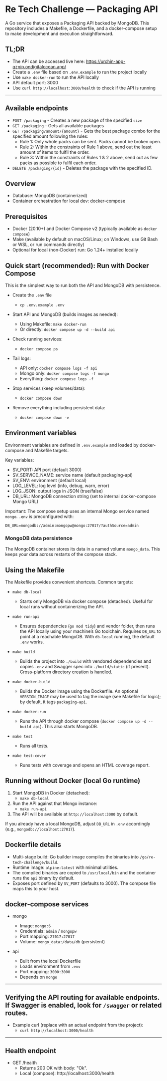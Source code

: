 # Re Tech Challenge — Packaging API

A Go service that exposes a Packaging API backed by MongoDB. This repository includes a Makefile, a Dockerfile, and a docker-compose setup to make development and execution straightforward.

## TL;DR
- The API can be accessed live here: https://urchin-app-qzpip.ondigitalocean.app/
- Create a `.env` file based on `.env.example` to run the project locally
- Use `make docker-run` to run the API locally
- API default port: 3000
- Use `curl http://localhost:3000/health` to check if the API is running
---

## Available endpoints
- `POST /packaging` - Creates a new package of the specified `size`
- `GET /packaging` - Gets all available packages
- `GET /packaging/amount/{amount}` - Gets the best package combo for the specified amount following the rules:
  - Rule 1: Only whole packs can be sent. Packs cannot be broken open.
  - Rule 2: Within the constraints of Rule 1 above, send out the least amount of items to fulfil the order.
  - Rule 3: Within the constraints of Rules 1 & 2 above, send out as few packs as possible to fulfil each
    order.
- `DELETE /packaging/{id}` - Deletes the package with the specified ID.

## Overview
- Database: MongoDB (containerized)
- Container orchestration for local dev: docker-compose

## Prerequisites
- Docker (20.10+) and Docker Compose v2 (typically available as `docker compose`)
- Make (available by default on macOS/Linux; on Windows, use Git Bash or WSL, or run commands directly)
- Optional for local (non-Docker) run: Go 1.24+ installed locally


## Quick start (recommended): Run with Docker Compose
This is the simplest way to run both the API and MongoDB with persistence.

- Create the `.env` file
  - `cp .env.example .env`

- Start API and MongoDB (builds images as needed):
  - Using Makefile: `make docker-run`
  - Or directly: `docker compose up -d --build api`

- Check running services:
  - `docker compose ps`

- Tail logs:
  - API only: `docker compose logs -f api`
  - Mongo only: `docker compose logs -f mongo`
  - Everything: `docker compose logs -f`

- Stop services (keep volumes/data):
  - `docker compose down`

- Remove everything including persistent data:
  - `docker compose down -v`

## Environment variables
Environment variables are defined in `.env.example` and loaded by docker-compose and Makefile targets.

Key variables:
- SV_PORT: API port (default 3000)
- SV_SERVICE_NAME: service name (default packaging-api)
- SV_ENV: environment (default local)
- LOG_LEVEL: log level (info, debug, warn, error)
- LOG_JSON: output logs in JSON (true/false)
- DB_URL: MongoDB connection string (set to internal docker-compose Mongo URL)

Important: The compose setup uses an internal Mongo service named `mongo`. `.env` is preconfigured with:
```
DB_URL=mongodb://admin:mongopw@mongo:27017/?authSource=admin
```

### MongoDB data persistence
The MongoDB container stores its data in a named volume `mongo_data`. This keeps your data across restarts of the compose stack.

## Using the Makefile
The Makefile provides convenient shortcuts. Common targets:

- `make db-local`
  - Starts only MongoDB via docker compose (detached). Useful for local runs without containerizing the API.

- `make run-api`
  - Ensures dependencies (`go mod tidy`) and vendor folder, then runs the API locally using your machine’s Go toolchain. Requires `DB_URL` to point at a reachable MongoDB. With `db-local` running, the default `.env` works.

- `make build`
  - Builds the project into `./build` with vendored dependencies and copies `.env` and Swagger spec into `./build/static` (if present). Cross-platform directory creation is handled.

- `make docker-build`
  - Builds the Docker image using the Dockerfile. An optional `VERSION_IMAGE` may be used to tag the image (see Makefile for logic); by default, it tags `packaging-api`.

- `make docker-run`
  - Runs the API through docker compose (`docker compose up -d --build api`). This also starts MongoDB.

- `make test`
  - Runs all tests.

- `make test-cover`
  - Runs tests with coverage and opens an HTML coverage report.

## Running without Docker (local Go runtime)
1. Start MongoDB in Docker (detached):
   - `make db-local`
2. Run the API against that Mongo instance:
   - `make run-api`
3. The API will be available at `http://localhost:3000` by default.

If you already have a local MongoDB, adjust `DB_URL` in `.env` accordingly (e.g., `mongodb://localhost:27017`).

## Dockerfile details
- Multi-stage build: Go builder image compiles the binaries into `/go/re-tech-challenge/build`.
- Runtime image: `alpine:latest` with minimal utilities.
- The compiled binaries are copied to `/usr/local/bin` and the container runs the `api` binary by default.
- Exposes port defined by `SV_PORT` (defaults to 3000). The compose file maps this to your host.

## docker-compose services
- mongo
  - Image: `mongo:6`
  - Credentials: `admin` / `mongopw`
  - Port mapping: `27017:27017`
  - Volume: `mongo_data:/data/db` (persistent)

- api
  - Built from the local Dockerfile
  - Loads environment from `.env`
  - Port mapping: `3000:3000`
  - Depends on `mongo`

---

## Verifying the API routing for available endpoints. If Swagger is enabled, look for `/swagger` or related routes.
- Example curl (replace with an actual endpoint from the project):
  - `curl http://localhost:3000/health`

---

## Health endpoint
- GET /health
  - Returns 200 OK with body: "Ok".
  - Local (compose): http://localhost:3000/health
